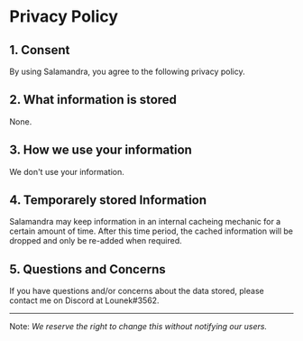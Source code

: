 # Privacy Policy

## 1. Consent
By using Salamandra, you agree to the following privacy policy.

## 2. What information is stored
None.

## 3. How we use your information
We don't use your information.

## 4. Temporarely stored Information
Salamandra may keep information in an internal cacheing mechanic for a certain amount of time.
After this time period, the cached information will be dropped and only be re-added when required.

## 5. Questions and Concerns
If you have questions and/or concerns about the data stored, please contact me on Discord at Lounek#3562.

---

Note: *We reserve the right to change this without notifying our users.*
